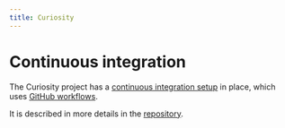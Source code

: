 ```yaml
---
title: Curiosity
---
```



# Continuous integration

The Curiosity project has a [continuous integration
setup](https://github.com/hypered/curiosity/actions) in place, which uses
[GitHub workflows](https://docs.github.com/en/actions/using-workflows).

It is described in more details in the
[repository](https://github.com/hypered/curiosity/blob/main/.github/workflows/README.md).
